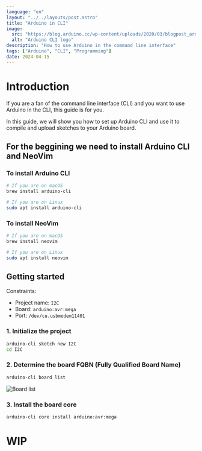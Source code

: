 ```yaml
---
language: "en"
layout: "../../layouts/post.astro"
title: "Arduino in CLI"
image:
  src: "https://blog.arduino.cc/wp-content/uploads/2020/03/blogpost_arduino-cli-1024x549.png"
  alt: "Arduino CLI logo"
description: "How to use Arduino in the command line interface"
tags: ["Arduino", "CLI", "Programming"]
date: 2024-04-15
---
```


# Introduction

If you are a fan of the command line interface (CLI) and you want to use Arduino in the CLI, this guide is for you.

In this guide, we will show you how to set up Arduino CLI and use it to compile and upload sketches to your Arduino board.

## For the beggining we need to install Arduino CLI and NeoVim

### To install Arduino CLI

```bash
# If you are on macOS
brew install arduino-cli

# If you are on Linux
sudo apt install arduino-cli
```

### To install NeoVim

```bash
# If you are on macOS
brew install neovim

# If you are on Linux
sudo apt install neovim
```

## Getting started

Constraints:

- Project name: `I2C`
- Board: `arduino:avr:mega`
- Port: `/dev/cu.usbmodem11401`

### 1. Initialize the project

```bash
arduino-cli sketch new I2C
cd I2C
```

### 2. Determine the board FQBN (Fully Qualified Board Name)

```bash
arduino-cli board list
```

![Board list](https://i.imgur.com/9nMI4LDl.png)

### 3. Install the board core

```bash
arduino-cli core install arduino:avr:mega
```

# WIP
